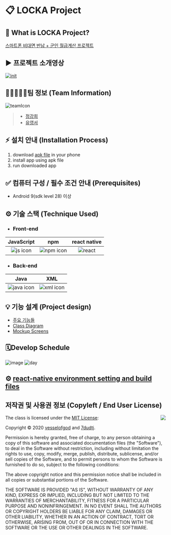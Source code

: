 # 📋 LOCKA Project

## 🚀 What is LOCKA Project?
[스마트폰 비대면 반납 + 군인 월급계산 프로젝트](https://github.com/osamhack2020/APP_LOCKA_DreamY/wiki/Overview)

## ▶ 프로젝트 소개영상
[![init](https://user-images.githubusercontent.com/18081105/97539019-a841ad80-1a04-11eb-8b3b-00b7c6895ae1.png)](https://www.youtube.com/watch?v=MQsTNyxUAfY)

## 👨🏿‍🤝‍👨🏼팀 정보 (Team Information)
![teamIcon](https://user-images.githubusercontent.com/18081105/96840798-e6c7ed00-1485-11eb-8d42-62cf4a29b24a.jpg)

> * [정강희](https://github.com/vesselofgod)
> * [유영서](https://github.com/7dudtj)


## ⚡️ 설치 안내 (Installation Process)
1. download [apk file](https://github.com/osamhack2020/APP_LOCKA_DreamY/raw/master/android/app/build/outputs/apk/debug/app-debug.apk) in your phone
2. install app using apk file
3. run downloaded app

## ✅ 컴퓨터 구성 / 필수 조건 안내 (Prerequisites)
 - Android 9(sdk level 28) 이상

## ⚙ 기술 스택 (Technique Used)

- ### Front-end
JavaScript | npm | react native
:---: | :---: | :---: 
![js icon](https://user-images.githubusercontent.com/18081105/97551731-b0a2e400-1a16-11eb-9b4b-667c67881868.png) | ![npm icon](https://user-images.githubusercontent.com/18081105/97551747-b39dd480-1a16-11eb-943d-16ba8ad6dafe.png) | ![react](https://user-images.githubusercontent.com/18081105/97551758-b6002e80-1a16-11eb-8f96-6e0d9cbc3991.jpg)

- ### Back-end
Java | XML 
:---: | :---: 
![java icon](https://user-images.githubusercontent.com/18081105/97552275-6837f600-1a17-11eb-8208-a4399c03c2b6.png) | ![xml icon](https://user-images.githubusercontent.com/18081105/97552268-65d59c00-1a17-11eb-9761-db7c8e3d9461.png)
 
## 💡 기능 설계 (Project design)
 - [주요 기능들](https://github.com/osamhack2020/APP_LOCKA_DreamY/wiki/Project-Design)
 - [Class Diagram](https://github.com/osamhack2020/APP_LOCKA_DreamY/wiki/Class-Diagram)
 - [Mockup Screens](https://github.com/osamhack2020/APP_LOCKA_DreamY/wiki/Mockup-Screens)

## 🗓Develop Schedule

![image](https://user-images.githubusercontent.com/18081105/94388617-8eecdd80-0188-11eb-9f93-b1c2469cd182.png)
![day](https://user-images.githubusercontent.com/67851701/95667787-b50d7700-0ba5-11eb-93ea-83a19fa00a8e.PNG)


## ⚙ [react-native environment setting and build files](https://github.com/osamhack2020/APP_LOCKA_DreamY/wiki/how-to-setting-environment-and-build-files)


## 저작권 및 사용권 정보 (Copyleft / End User License)

<img align="right" src="http://opensource.org/trademarks/opensource/OSI-Approved-License-100x137.png">

The class is licensed under the [MIT License](http://opensource.org/licenses/MIT):

Copyright &copy; 2020 [vesselofgod](http://www.github.com/vesselofgod) and [7dudtj](https://github.com/7dudtj).

Permission is hereby granted, free of charge, to any person obtaining a copy of this software and associated documentation files (the "Software"), to deal in the Software without restriction, including without limitation the rights to use, copy, modify, merge, publish, distribute, sublicense, and/or sell copies of the Software, and to permit persons to whom the Software is furnished to do so, subject to the following conditions:

The above copyright notice and this permission notice shall be included in all copies or substantial portions of the Software.

THE SOFTWARE IS PROVIDED "AS IS", WITHOUT WARRANTY OF ANY KIND, EXPRESS OR IMPLIED, INCLUDING BUT NOT LIMITED TO THE WARRANTIES OF MERCHANTABILITY, FITNESS FOR A PARTICULAR PURPOSE AND NONINFRINGEMENT. IN NO EVENT SHALL THE AUTHORS OR COPYRIGHT HOLDERS BE LIABLE FOR ANY CLAIM, DAMAGES OR OTHER LIABILITY, WHETHER IN AN ACTION OF CONTRACT, TORT OR OTHERWISE, ARISING FROM, OUT OF OR IN CONNECTION WITH THE SOFTWARE OR THE USE OR OTHER DEALINGS IN THE SOFTWARE.
